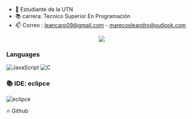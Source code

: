- 👀 Estudiante de la UTN
- 📚 carrera: Tecnico Superior En Programación
- 📫 Correo : leancarp09@gmail.com - marecosleandro@outlook.com

<!---
LeanIsaac/LeanIsaac is a ✨ special ✨ repository because its `README.md` (this file) appears on your GitHub profile.
You can click the Preview link to take a look at your changes.
--->
<p align='center'>
    <img src="https://i0.wp.com/cinde.es/blog/wp-content/uploads/2017/10/giphy.gif?resize=500%2C281">
</p>


### Languages

![JavaScript](https://img.shields.io/badge/-JavaScript-000?&logo=JavaScript)
![C](https://img.shields.io/badge/-C-000?&logo=C)



### 📚 IDE: eclipce
![eclipce](https://javadesde0.com/wp-content/uploads/icono-eclipse-java-ide.png)



🔥 Github


